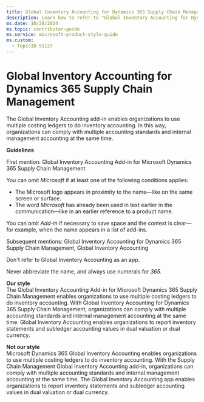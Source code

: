 ```yaml
---
title: Global Inventory Accounting for Dynamics 365 Supply Chain Management
description: Learn how to refer to "Global Inventory Accounting for Dynamics 365 Supply Chain Management" in your content.
ms.date: 10/28/2024
ms.topic: contributor-guide
ms.service: microsoft-product-style-guide
ms.custom:
  - TopicID 51127
---
```



# Global Inventory Accounting for Dynamics 365 Supply Chain Management

The Global Inventory Accounting add-in enables organizations to use multiple costing ledgers to do inventory accounting. In this way, organizations can comply with multiple accounting standards and internal management accounting at the same time.

**Guidelines**

First mention: Global Inventory Accounting Add-in for Microsoft Dynamics 365 Supply Chain Management

You can omit *Microsoft* if at least one of the following conditions applies:  

- The Microsoft logo appears in proximity to the name—like on the same screen or surface.  
- The word *Microsoft* has already been used in text earlier in the communication—like in an earlier reference to a product name.

You can omit *Add-in* if necessary to save space and the context is clear—for example, when the name appears in a list of add-ins.

Subsequent mentions: Global Inventory Accounting for Dynamics 365 Supply Chain Management, Global Inventory Accounting

Don't refer to Global Inventory Accounting as an app.

Never abbreviate the name, and always use numerals for *365.*

**Our style**  
The Global Inventory Accounting Add-in for Microsoft Dynamics 365 Supply Chain Management enables organizations to use multiple costing ledgers to do inventory accounting. With Global Inventory Accounting for Dynamics 365 Supply Chain Management, organizations can comply with multiple accounting standards and internal management accounting at the same time. Global Inventory Accounting enables organizations to report inventory statements and subledger accounting values in dual valuation or dual currency.

**Not our style**  
Microsoft Dynamics 365 Global Inventory Accounting enables organizations to use multiple costing ledgers to do inventory accounting. With the Supply Chain Management Global Inventory Accounting add-in, organizations can comply with multiple accounting standards and internal management accounting at the same time. The Global Inventory Accounting app enables organizations to report inventory statements and subledger accounting values in dual valuation or dual currency.

  